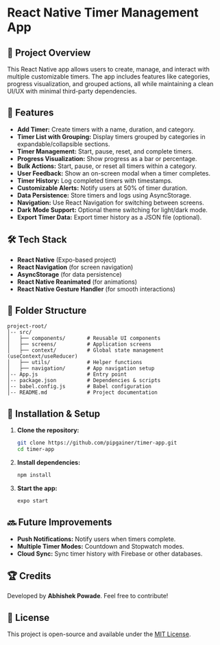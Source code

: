 # React Native Timer Management App

## 📌 Project Overview

This React Native app allows users to create, manage, and interact with multiple customizable timers. The app includes features like categories, progress visualization, and grouped actions, all while maintaining a clean UI/UX with minimal third-party dependencies.

## 🚀 Features

- **Add Timer:** Create timers with a name, duration, and category.
- **Timer List with Grouping:** Display timers grouped by categories in expandable/collapsible sections.
- **Timer Management:** Start, pause, reset, and complete timers.
- **Progress Visualization:** Show progress as a bar or percentage.
- **Bulk Actions:** Start, pause, or reset all timers within a category.
- **User Feedback:** Show an on-screen modal when a timer completes.
- **Timer History:** Log completed timers with timestamps.
- **Customizable Alerts:** Notify users at 50% of timer duration.
- **Data Persistence:** Store timers and logs using AsyncStorage.
- **Navigation:** Use React Navigation for switching between screens.
- **Dark Mode Support:** Optional theme switching for light/dark mode.
- **Export Timer Data:** Export timer history as a JSON file (optional).

## 🛠️ Tech Stack

- **React Native** (Expo-based project)
- **React Navigation** (for screen navigation)
- **AsyncStorage** (for data persistence)
- **React Native Reanimated** (for animations)
- **React Native Gesture Handler** (for smooth interactions)

## 📂 Folder Structure

```
project-root/
│-- src/
│   ├── components/       # Reusable UI components
│   ├── screens/          # Application screens
│   ├── context/          # Global state management (useContext/useReducer)
│   ├── utils/            # Helper functions
│   ├── navigation/       # App navigation setup
│-- App.js                # Entry point
│-- package.json          # Dependencies & scripts
│-- babel.config.js       # Babel configuration
│-- README.md             # Project documentation
```

## 🔧 Installation & Setup

1. **Clone the repository:**
   ```sh
   git clone https://github.com/pipgainer/timer-app.git
   cd timer-app
   ```
2. **Install dependencies:**
   ```sh
   npm install
   ```
3. **Start the app:**
   ```sh
   expo start
   ```

## 🔜 Future Improvements

- **Push Notifications:** Notify users when timers complete.
- **Multiple Timer Modes:** Countdown and Stopwatch modes.
- **Cloud Sync:** Sync timer history with Firebase or other databases.

## 🏆 Credits

Developed by **Abhishek Powade**. Feel free to contribute!

## 📜 License

This project is open-source and available under the [MIT License](LICENSE).
